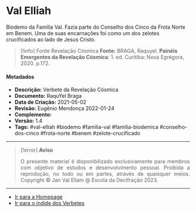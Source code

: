 # Val Elliah

Biodemo da Família Val. Fazia parte do Conselho dos Cinco da Frota Norte em Benem. Uma de suas encarnações foi como um dos zelotes crucificados ao lado de Jesus Cristo.

> [!info] Fonte Revelação Cósmica
> **Fonte:** BRAGA, Raquyel. **Painéis Emergentes da Revelação Cósmica**: 1. ed. Curitiba: Nova Egrégora, 2020. p.172. 

#### Metadados

- **Descrição:** Verbete da Revelação Cósmica
- **Documento:** RaquYel Braga
- **Data de Criação:** 2021-05-02
- **Revisão:**  Eugênio Mendonça 2022-01-24
- **Complemento:** 
- **Versão:** 1.4
- **Tags:** #val-elliah #biodemo #familia-val #familia-biodemica #conselho-dos-cinco #frota-norte #benem #zelote-crucificado

---
> [!error] **Aviso**
> <p align="justify">O presente material é disponibilizado exclusivamente para membros com objetivo de estudos e desenvolvimento pessoal. Proibida a reprodução, no todo ou em partes, através de quaisquer meios. Copyright © Jan Val Ellam @ Escola da Decifração 2023. </p>

---
- [Ir para a Homepage](Homepage.canvas)
- [Ir para o índide dos Verbetes](ÍNDIDE%20GERAL%20DOS%20VERBETES.canvas)
